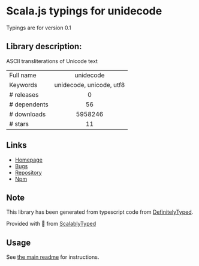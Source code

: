 
# Scala.js typings for unidecode

Typings are for version 0.1

## Library description:
ASCII transliterations of Unicode text

|                    |                 |
| ------------------ | :-------------: |
| Full name          | unidecode |
| Keywords           | unidecode, unicode, utf8 |
| # releases         | 0 |
| # dependents       | 56 |
| # downloads        | 5958246 |
| # stars            | 11 |

## Links
- [Homepage](http://blog.fgribreau.com/2012/05/unidecode-for-javascript-nodejs.html)
- [Bugs](https://github.com/FGRibreau/node-unidecode/issues)
- [Repository](https://github.com/FGRibreau/node-unidecode)
- [Npm](https://www.npmjs.com/package/unidecode)
    


## Note
This library has been generated from typescript code from [DefinitelyTyped](https://definitelytyped.org).

Provided with :purple_heart: from [ScalablyTyped](https://github.com/oyvindberg/ScalablyTyped)

## Usage
See [the main readme](../../readme.md) for instructions.


